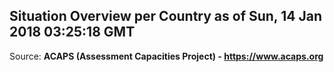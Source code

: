 ## Situation Overview per Country as of Sun, 14 Jan 2018 03:25:18 GMT

Source: **ACAPS (Assessment Capacities Project) - https://www.acaps.org**